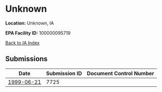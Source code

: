 # Unknown

**Location:** Unknown, IA

**EPA Facility ID:** 100000095719

[Back to IA Index](../../index.md)

## Submissions

| Date | Submission ID | Document Control Number |
|------|--------------|-------------------------|
| [1999-06-21](submissions/7725.md) | 7725 |  |
